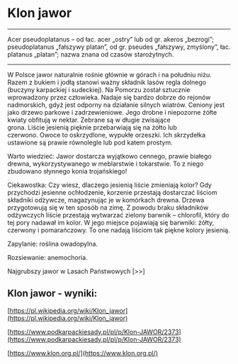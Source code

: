 # Klon jawor

---
Acer pseudoplatanus – od łac. acer „ostry” lub od gr. akeros „bezrogi”; pseudoplatanus „fałszywy platan”, od gr. pseudes „fałszywy, zmyślony”, łac. platanus „platan”; nazwa znana od czasów starożytnych.

---
W Polsce jawor naturalnie rośnie głównie w górach i na południu niżu. Razem z bukiem i jodłą stanowi ważny składnik lasów regla dolnego (buczyny karpackiej i sudeckiej). Na Pomorzu został sztucznie wprowadzony przez człowieka. Nadaje się bardzo dobrze do rejonów nadmorskich, gdyż jest odporny na działanie silnych wiatrów. Ceniony jest jako drzewo parkowe i zadrzewieniowe. Jego drobne i niepozorne żółte kwiaty obfitują w nektar. Zebrane są w długie zwisające grona. Liście jesienią pięknie przebarwiają się na żółto lub czerwono. Owoce to oskrzydlone, wypukłe orzeszki. Ich skrzydełka ustawione są prawie równolegle lub pod katem prostym.

Warto wiedzieć: Jawor dostarcza wyjątkowo cennego, prawie białego drewna, wykorzystywanego w meblarstwie i tokarstwie. To z niego zbudowano słynnego konia trojańskiego!

Ciekawostka: Czy wiesz, dlaczego jesienią liście zmieniają kolor? Gdy przychodzi jesienne ochłodzenie, korzenie przestają dostarczać liściom składniki odżywcze, magazynując je w komórkach drewna. Drzewa przygotowują się w ten sposób na zimę. Z powodu braku składników odżywczych liście przestają wytwarzać zielony barwnik – chlorofil, który do tej pory nadawał im kolor. W jego miejsce pojawiają się barwniki: żółty, czerwony i pomarańczowy. To one nadają liściom tak piękne kolory jesienią.

Zapylanie: roślina owadopylna.

Rozsiewanie: anemochoria.

Najgrubszy jawor w Lasach Państwowych [>>]

## Klon jawor - wyniki:
[https://pl.wikipedia.org/wiki/Klon_jawor](https://pl.wikipedia.org/wiki/Klon_jawor)

[https://www.podkarpackiesady.pl/pl/p/Klon-JAWOR/2373](https://www.podkarpackiesady.pl/pl/p/Klon-JAWOR/2373)

[https://www.klon.org.pl/](https://www.klon.org.pl/)

